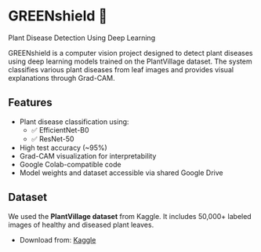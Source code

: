 # GREENshield 🌿
Plant Disease Detection Using Deep Learning

GREENshield is a computer vision project designed to detect plant diseases using deep learning models trained on the PlantVillage dataset. The system classifies various plant diseases from leaf images and provides visual explanations through Grad-CAM.

## Features
- Plant disease classification using:
  - ✅ EfficientNet-B0
  - ✅ ResNet-50
- High test accuracy (~95%)
- Grad-CAM visualization for interpretability
- Google Colab-compatible code
- Model weights and dataset accessible via shared Google Drive

## Dataset
We used the **PlantVillage dataset** from Kaggle. It includes 50,000+ labeled images of healthy and diseased plant leaves.

- Download from: [Kaggle](https://www.kaggle.com/datasets/emmarex/plantdisease)




